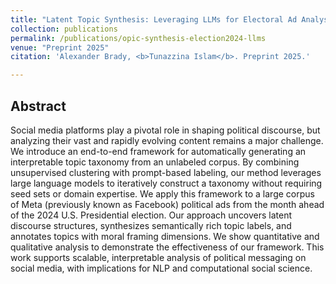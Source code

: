 ```yaml
---
title: "Latent Topic Synthesis: Leveraging LLMs for Electoral Ad Analysis"
collection: publications
permalink: /publications/opic-synthesis-election2024-llms
venue: "Preprint 2025"
citation: 'Alexander Brady, <b>Tunazzina Islam</b>. Preprint 2025.'

---
```

<!--- [[arXiv]](https://arxiv.org/pdf/2404.10259.pdf) -->

## Abstract
Social media platforms play a pivotal role in shaping political discourse, but analyzing their vast and rapidly evolving content remains a major challenge. We introduce an end-to-end framework for automatically generating an interpretable topic taxonomy from an unlabeled corpus. By combining unsupervised clustering with prompt-based labeling, our method leverages large language models  to iteratively construct a taxonomy without requiring seed sets or domain expertise. We apply this framework to a large corpus of Meta (previously known as Facebook) political ads from the month ahead of the 2024 U.S. Presidential election. Our approach uncovers latent discourse structures, synthesizes semantically rich topic labels, and annotates topics with moral framing dimensions. We show quantitative and qualitative analysis to demonstrate the effectiveness of our framework. This work supports scalable, interpretable analysis of political messaging on social media, with implications for NLP and computational social science.

